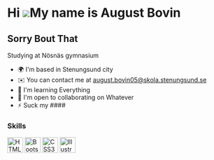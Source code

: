Hi ![](https://user-images.githubusercontent.com/18350557/176309783-0785949b-9127-417c-8b55-ab5a4333674e.gif)My name is August Bovin
====================================================================================================================================

Sorry Bout That
---------------

Studying at Nösnäs gymnasium

* 🌍  I'm based in Stenungsund city
* ✉️  You can contact me at [august.bovin05@skola.stenungsund.se](mailto:august.bovin05@skola.stenungsund.se)
* 🧠  I'm learning Everything
* 🤝  I'm open to collaborating on Whatever
* ⚡  Suck my ####

### Skills

<p align="left">
<a href="https://developer.mozilla.org/en-US/docs/Glossary/HTML5" target="_blank" rel="noreferrer"><img src="https://raw.githubusercontent.com/danielcranney/readme-generator/main/public/icons/skills/html5-colored.svg" width="36" height="36" alt="HTML5" /></a>
<a href="https://getbootstrap.com/" target="_blank" rel="noreferrer"><img src="https://raw.githubusercontent.com/danielcranney/readme-generator/main/public/icons/skills/bootstrap-colored.svg" width="36" height="36" alt="Bootstrap" /></a>
<a href="https://www.w3.org/TR/CSS/#css" target="_blank" rel="noreferrer"><img src="https://raw.githubusercontent.com/danielcranney/readme-generator/main/public/icons/skills/css3-colored.svg" width="36" height="36" alt="CSS3" /></a>
<a href="adobe.com/uk/products/illustrator.html" target="_blank" rel="noreferrer"><img src="https://raw.githubusercontent.com/danielcranney/readme-generator/main/public/icons/skills/illustrator-colored.svg" width="36" height="36" alt="Illustrator" /></a>
</p>
